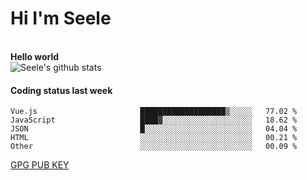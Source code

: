 <h1>Hi I'm Seele</h1>
<br>
<b> Hello world</b>
<br>
<img src="https://github-readme-stats.vercel.app/api?username=Seele0oO&show_icons=true&icon_color=0366d6&bg_color=ffffff&hide_title=true&hide=contribs&include_all_commits=true" alt="Seele's github stats"/>
<br>

<h4>Coding status last week </h4>

<!--START_SECTION:waka-->

```text
Vue.js                       ███████████████████▒░░░░░   77.02 %
JavaScript                   ████▓░░░░░░░░░░░░░░░░░░░░   18.62 %
JSON                         █░░░░░░░░░░░░░░░░░░░░░░░░   04.04 %
HTML                         ░░░░░░░░░░░░░░░░░░░░░░░░░   00.21 %
Other                        ░░░░░░░░░░░░░░░░░░░░░░░░░   00.09 %
```

<!--END_SECTION:waka-->



[GPG PUB KEY](https://keys.openpgp.org/vks/v1/by-fingerprint/3FCE91BF5B9666B55B67213C4C57B7824A5B6680)

